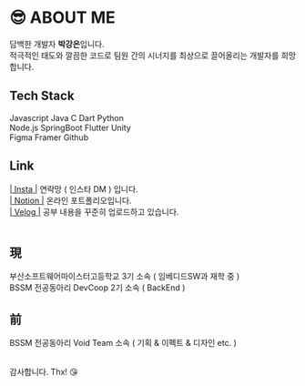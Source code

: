 <h1>😎 ABOUT ME</h1>

담백한 개발자 **박강은**입니다.<br>적극적인 태도와 깔끔한 코드로 팀원 간의 시너지를 최상으로 끌어올리는 개발자를 희망합니다.
<br>

## Tech Stack
Javascript Java C Dart Python<br>
Node.js SpringBoot Flutter Unity<br>
Figma Framer Github<br>

## Link
[| Insta |](https://www.instagram.com/wwwxsv19/) 연락망 ( 인스타 DM ) 입니다. <br> 
[| Notion |](https://wwwxsv19.notion.site/6cde9fd8fdf44671bddbff17b942e4e6) 온라인 포트폴리오입니다. <br>
[| Velog |](https://velog.io/@2023026) 공부 내용을 꾸준히 업로드하고 있습니다. <br>
<br>

## 現<br>
부산소프트웨어마이스터고등학교 3기 소속 ( 임베디드SW과 재학 중 )<br>
BSSM 전공동아리 DevCoop 2기 소속 ( BackEnd )
<br>
## 前<br>
BSSM 전공동아리 Void Team 소속 ( 기획 & 이펙트 & 디자인 etc. ) 

<br>
감사합니다. Thx! 😘
